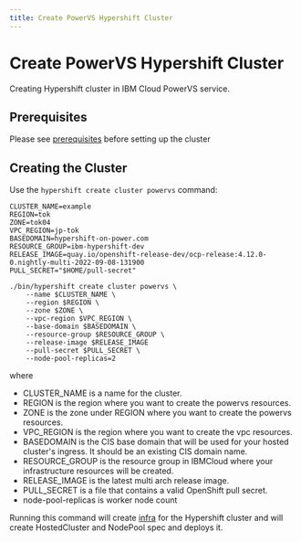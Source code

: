 ```yaml
---
title: Create PowerVS Hypershift Cluster
---
```


# Create PowerVS Hypershift Cluster

Creating Hypershift cluster in IBM Cloud PowerVS service.

## Prerequisites

Please see [prerequisites](../prerequisites-and-env-guide.md/#prerequisites) before setting up the cluster

## Creating the Cluster

Use the `hypershift create cluster powervs` command:

    CLUSTER_NAME=example
    REGION=tok
    ZONE=tok04
    VPC_REGION=jp-tok
    BASEDOMAIN=hypershift-on-power.com
    RESOURCE_GROUP=ibm-hypershift-dev
    RELEASE_IMAGE=quay.io/openshift-release-dev/ocp-release:4.12.0-0.nightly-multi-2022-09-08-131900
    PULL_SECRET="$HOME/pull-secret"
    
    ./bin/hypershift create cluster powervs \
        --name $CLUSTER_NAME \
        --region $REGION \
        --zone $ZONE \
        --vpc-region $VPC_REGION \
        --base-domain $BASEDOMAIN \
        --resource-group $RESOURCE_GROUP \
        --release-image $RELEASE_IMAGE
        --pull-secret $PULL_SECRET \
        --node-pool-replicas=2

where

* CLUSTER_NAME is a name for the cluster.
* REGION is the region where you want to create the powervs resources.
* ZONE is the zone under REGION where you want to create the powervs resources.
* VPC_REGION is the region where you want to create the vpc resources.
* BASEDOMAIN is the CIS base domain that will be used for your hosted cluster's ingress. It should be an existing CIS domain name.
* RESOURCE_GROUP is the resource group in IBMCloud where your infrastructure resources will be created.
* RELEASE_IMAGE is the latest multi arch release image.
* PULL_SECRET is a file that contains a valid OpenShift pull secret.
* node-pool-replicas is worker node count 

Running this command will create [infra](../create-infra-powervs-separately.md/#powevs-cluster-infra-resources ) for the Hypershift cluster and will create HostedCluster and NodePool spec and deploys it.